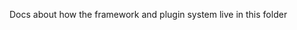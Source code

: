 <!--
title: Serverless Framework Core Docs
description: todo
layout: Page
-->

Docs about how the framework and plugin system live in this folder